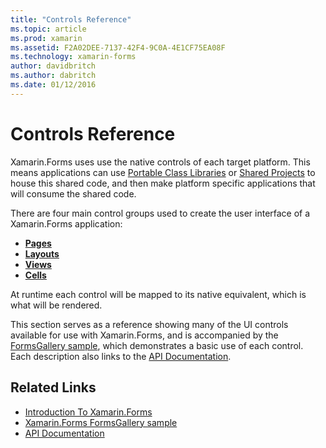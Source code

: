 ```yaml
---
title: "Controls Reference"
ms.topic: article
ms.prod: xamarin
ms.assetid: F2A02DEE-7137-42F4-9C0A-4E1CF75EA08F
ms.technology: xamarin-forms
author: davidbritch
ms.author: dabritch
ms.date: 01/12/2016
---
```


# Controls Reference

Xamarin.Forms uses
  use the native controls of each target platform.
  This means applications can use [Portable Class Libraries](~/cross-platform/app-fundamentals/pcl.md) or [Shared Projects](~/cross-platform/app-fundamentals/shared-projects.md)
  to house this shared code, and then make platform
  specific applications that will consume the shared code.

There are four main control groups used to create the user
  interface of a Xamarin.Forms application:

- [**Pages**](pages.md)
- [**Layouts**](layouts.md)
- [**Views**](views.md)
- [**Cells**](cells.md)

At runtime each
  control will be mapped to its native equivalent,
  which is what will be rendered.

This section serves as a reference showing many of
  the UI controls available for use with Xamarin.Forms,
  and is accompanied by the [FormsGallery sample](https://developer.xamarin.com/samples/FormsGallery/),
  which demonstrates a basic use of each control.
  Each description also links to
  the [API Documentation](https://developer.xamarin.com/api/namespace/Xamarin.Forms/).



## Related Links

- [Introduction To Xamarin.Forms](~/xamarin-forms/get-started/introduction-to-xamarin-forms.md)
- [Xamarin.Forms FormsGallery sample](https://developer.xamarin.com/samples/FormsGallery/)
- [API Documentation](https://developer.xamarin.com/api/root/Xamarin.Forms/)
